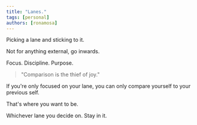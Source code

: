 ```yaml
---
title: "Lanes."
tags: [personal]
authors: [ronamosa]
---
```


Picking a lane and sticking to it.

Not for anything external, go inwards.

Focus. Discipline. Purpose.

> "Comparison is the thief of joy."

If you're only focused on your lane, you can only compare yourself to your previous self.

That's where you want to be.

Whichever lane you decide on. Stay in it.